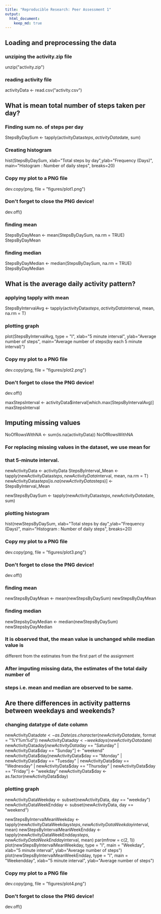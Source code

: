 ```yaml
---
title: "Reproducible Research: Peer Assessment 1"
output: 
  html_document:
    keep_md: true
---
```



## Loading and preprocessing the data

### unziping the activity.zip file
unzip("activity.zip")

### reading activity file
activityData <- read.csv("activity.csv")


## What is mean total number of steps taken per day?

### Finding sum no. of steps per day
StepsByDaySum <- tapply(activityData$steps, activityData$date, sum)

### Creating histogram
hist(StepsByDaySum, xlab="Total steps by day",ylab="Frequency (Days)",
     main="Histogram : Number of daily steps", breaks=20)

### Copy my plot to a PNG file
dev.copy(png, file = "figures/plot1.png")

### Don't forget to close the PNG device!
dev.off()
     
### finding mean
StepsByDayMean <- mean(StepsByDaySum, na.rm = TRUE)
StepsByDayMean

### finding median
StepsByDayMedian <- median(StepsByDaySum, na.rm = TRUE)
StepsByDayMedian


## What is the average daily activity pattern?

### applying tapply with mean
StepsByIntervalAvg <- tapply(activityData$steps, activityData$interval, 
                             mean, na.rm = T)

### plotting graph
plot(StepsByIntervalAvg, type = "l", xlab="5 minute interval", 
     ylab="Average number of steps", 
     main="Average number of steps(by each 5 minute interval)")
     
### Copy my plot to a PNG file
dev.copy(png, file = "figures/plot2.png")

### Don't forget to close the PNG device!
dev.off()     
     
maxStepsInterval <- activityData$interval[which.max(StepsByIntervalAvg)]
maxStepsInterval


## Imputing missing values

NoOfRowsWithNA <- sum(is.na(activityData))
NoOfRowsWithNA

### For replacing missing values in the dataset,  we use mean for 
### that 5-minute interval.

newActivityData <- activityData 
StepsByInterval_Mean <- tapply(newActivityData$steps, newActivityData$interval, 
                               mean, na.rm = T)
newActivityData$steps[is.na(newActivityData$steps)] <- StepsByInterval_Mean

newStepsByDaySum <- tapply(newActivityData$steps, newActivityData$date, sum)

### plotting histogram
hist(newStepsByDaySum, xlab="Total steps by day",ylab="Frequency (Days)", 
     main="Histogram : Number of daily steps", breaks=20)

### Copy my plot to a PNG file
dev.copy(png, file = "figures/plot3.png")

### Don't forget to close the PNG device!
dev.off()

### finding mean
newStepsByDayMean <- mean(newStepsByDaySum)
newStepsByDayMean

### finding median
newStepsbyDayMedian <- median(newStepsByDaySum)
newStepsbyDayMedian

### It is observed that, the mean value is unchanged while median value is 
different from the estimates from the first part of the assignment

### After imputing missing data, the estimates of the total daily number of 
### steps i.e. mean and median are observed to be same.


## Are there differences in activity patterns between weekdays and weekends?

### changing datatype of date column
newActivityData$date <- as.Date(as.character(newActivityData$date, 
                                             format = "%Y%m%d"))
newActivityData$day <- weekdays(newActivityData$date)
newActivityData$day[newActivityData$day == "Saturday" | 
                    newActivityData$day == "Sunday"] <- "weekend"
newActivityData$day[newActivityData$day == "Monday" | 
                    newActivityData$day == "Tuesday" |
                    newActivityData$day == "Wednesday" |
                    newActivityData$day == "Thursday" |
                    newActivityData$day == "Friday"] <- "weekday"
newActivityData$day <- as.factor(newActivityData$day)

### plotting graph
newActivityDataWeekday <- subset(newActivityData, day == "weekday")
newActivityDataWeekEndday <- subset(newActivityData, day == "weekend")

newStepsByIntervalMeanWeekday <- tapply(newActivityDataWeekday$steps, 
                                        newActivityDataWeekday$interval, mean)
newStepsByIntervalMeanWeekEndday <- tapply(newActivityDataWeekEndday$steps, 
                                        newActivityDataWeekEndday$interval, 
                                        mean)
par(mfrow = c(2, 1))
plot(newStepsByIntervalMeanWeekday, 
     type = "l", main = "Weekday", 
     xlab="5 minute interval", ylab="Average number of steps")
plot(newStepsByIntervalMeanWeekEndday, 
     type = "l", main = "Weekendday", 
     xlab="5 minute interval", ylab="Average number of steps")
     
### Copy my plot to a PNG file
dev.copy(png, file = "figures/plot4.png")

### Don't forget to close the PNG device!
dev.off()     
